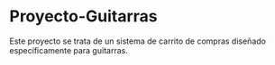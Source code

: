 # Proyecto-Guitarras
Este proyecto se trata de un sistema de carrito de compras diseñado específicamente para guitarras.
